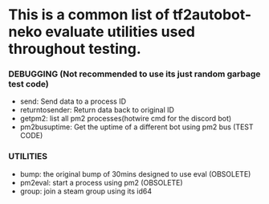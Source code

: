 # This is a common list of tf2autobot-neko evaluate utilities used throughout testing.
### DEBUGGING (Not recommended to use its just random garbage test code)
- send: Send data to a process ID
- returntosender: Return data back to original ID
- getpm2: list all pm2 processes(hotwire cmd for the discord bot)
- pm2busuptime: Get the uptime of a different bot using pm2 bus (TEST CODE)
### UTILITIES
- bump: the original bump of 30mins designed to use eval (OBSOLETE)
- pm2eval: start a process using pm2 (OBSOLETE)
- group: join a steam group using its id64
